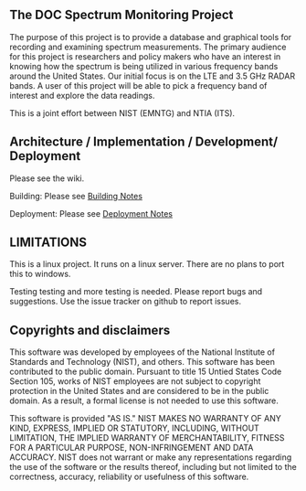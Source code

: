 <h2> The DOC Spectrum Monitoring Project </h2>

The purpose of this project is to provide a database and graphical tools
for recording and examining spectrum measurements.  The primary audience
for this project is researchers and policy makers who have an interest
in knowing how the spectrum is being utilized in various frequency bands
around the United States. Our initial focus is on the LTE and 3.5 GHz
RADAR bands.  A user of this project  will be able to pick a frequency
band of interest and explore the data readings.

This is a joint effort between NIST (EMNTG) and NTIA (ITS).

<h2>

<h2> Architecture / Implementation / Development/ Deployment </h2>

Please see the wiki.

Building: Please see [Building Notes](devel/building/README.md)

Deployment: Please see [Deployment Notes](deploy/README.md)

<h2> LIMITATIONS </h2>

This is a linux project. It runs on a linux server. There are no plans to port this to windows.

Testing testing and more testing is needed. Please report bugs and suggestions.
Use the issue tracker on github to report issues.

<h2>Copyrights and disclaimers </h2>

 
<p>This software was developed by employees of the National Institute of
Standards and Technology (NIST), and others. 
This software has been contributed to the public domain. 
Pursuant to title 15 Untied States Code Section 105, works of NIST
employees are not subject to copyright protection in the United States
and are considered to be in the public domain. 
As a result, a formal license is not needed to use this software.
 
<p>This software is provided "AS IS."  
NIST MAKES NO WARRANTY OF ANY KIND, EXPRESS, IMPLIED
OR STATUTORY, INCLUDING, WITHOUT LIMITATION, THE IMPLIED WARRANTY OF
MERCHANTABILITY, FITNESS FOR A PARTICULAR PURPOSE, NON-INFRINGEMENT
AND DATA ACCURACY.  NIST does not warrant or make any representations
regarding the use of the software or the results thereof, including but
not limited to the correctness, accuracy, reliability or usefulness of
this software.


